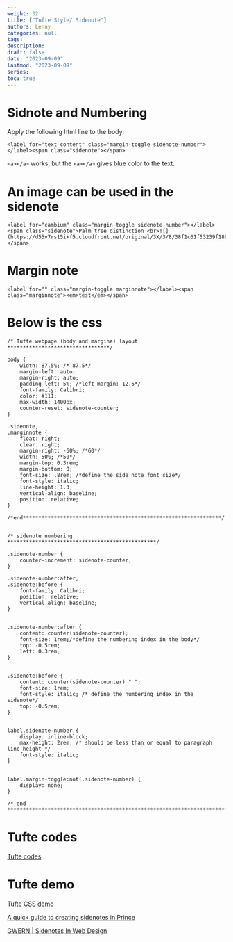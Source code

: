 ```yaml
---
weight: 32
title: ["Tufte Style/ Sidenote"]
authors: Lenny
categories: null
tags: 
description: 
draft: false
date: "2023-09-09"
lastmod: "2023-09-09"
series:
toc: true
---
```



<!--more-->

# Sidnote and Numbering

Apply the following html line to the body:  

```
<label for="text content" class="margin-toggle sidenote-number"></label><span class="sidenote"></span>
``` 

`<a></a>` works, but the `<a></a>` gives blue color to the text.

# An image can be used in the sidenote

```
<label for="cambium" class="margin-toggle sidenote-number"></label><span class="sidenote">Palm tree distinction <br>![](https://d55v7rs15ikf5.cloudfront.net/original/3X/3/8/38f1c61f53239f18824e5ae43c87c4d8217ee3bf.jpeg)</span>
```

# Margin note
```
<label for="" class="margin-toggle marginnote"></label><span class="marginnote"><em>test</em></span>
```


# Below is the css

```
/* Tufte webpage (body and margine) layout *********************************/

body {
    width: 87.5%; /* 87.5*/
    margin-left: auto;
    margin-right: auto;
    padding-left: 5%; /*left margin: 12.5*/
    font-family: Calibri;
    color: #111;
    max-width: 1400px;
    counter-reset: sidenote-counter;
}

.sidenote,
.marginnote {
    float: right;
    clear: right;
    margin-right: -60%; /*60*/
    width: 50%; /*50*/
    margin-top: 0.3rem;
    margin-bottom: 0;
    font-size: .8rem; /*define the side note font size*/
    font-style: italic;
    line-height: 1.3;
    vertical-align: baseline;
    position: relative;
}

/*end****************************************************************/


/* sidenote numbering ************************************************/

.sidenote-number {
    counter-increment: sidenote-counter;
}

.sidenote-number:after,
.sidenote:before {
    font-family: Calibri;
    position: relative;
    vertical-align: baseline;
}


.sidenote-number:after {
    content: counter(sidenote-counter);
    font-size: 1rem;/*define the numbering index in the body*/
    top: -0.5rem;
    left: 0.3rem;
}


.sidenote:before {
    content: counter(sidenote-counter) " ";
    font-size: 1rem;
    font-style: italic; /* define the numbering index in the sidenote*/
    top: -0.5rem;
}


label.sidenote-number {
    display: inline-block;
    max-height: 2rem; /* should be less than or equal to paragraph line-height */
    font-style: italic;
}


label.margin-toggle:not(.sidenote-number) {
    display: none;
}

/* end **************************************************************************/
```

# Tufte codes

<a href = "https://github.com/edwardtufte/tufte-css/blob/gh-pages/index.html" target="_blank" rel="noopener noreferrer">Tufte codes</a>

 
# Tufte demo
<a href = "edwardtufte.github.io" target="_blank" rel="noopener noreferrer">Tufte CSS demo</a>

<a href = "https://www.princexml.com/howcome/2022/guides/sidenotes/" target="_blank" rel="noopener noreferrer">A quick guide to creating sidenotes in Prince</a>

<a href = "https://gwern.net/sidenote" target="_blank" rel="noopener noreferrer">GWERN | Sidenotes In Web Design</a>

